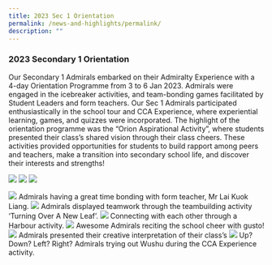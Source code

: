 ```yaml
---
title: 2023 Sec 1 Orientation
permalink: /news-and-highlights/permalink/
description: ""
---
```

### 2023 Secondary 1 Orientation

Our Secondary 1 Admirals embarked on their Admiralty Experience with a 4-day Orientation Programme from 3 to 6 Jan 2023. Admirals were engaged in the icebreaker activities, and team-bonding games facilitated by Student Leaders and form teachers. Our Sec 1 Admirals participated enthusiastically in the school tour and CCA Experience, where experiential learning, games, and quizzes were incorporated. The highlight of the orientation programme was the “Orion Aspirational Activity”, where students presented their class’s shared vision through their class cheers. These activities provided opportunities for students to build rapport among peers and teachers, make a transition into secondary school life, and discover their interests and strengths!

![](/images/2023orientationstu1.jpg)
![](/images/2023orientationstu2.jpg)
![](/images/2023orientationstu3.jpg)

![](/images/2023_sec1orientation_photo%201.jpg)
Admirals having a great time bonding with form teacher, Mr Lai Kuok Liang.
![](/images/2023_sec1orientation_photo%202.jpg)
Admirals displayed teamwork through the teambuilding activity ‘Turning Over A New Leaf’.
![](/images/2023_sec1orientation_photo%203.jpg)
Connecting with each other through a Harbour activity.
![](/images/2023_sec1orientation_photo%204.jpg)
Awesome Admirals reciting the school cheer with gusto!
![](/images/2023_sec1orientation_photo%205.jpg)
Admirals presented their creative interpretation of their class’s
![](/images/2023_sec1orientation_photo%206.jfif)
Up? Down? Left? Right? Admirals trying out Wushu during the CCA Experience activity.




